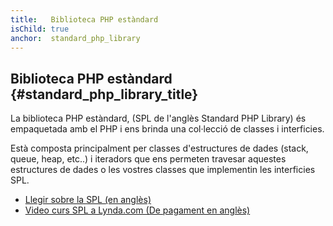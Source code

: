 ```yaml
---
title:   Biblioteca PHP estàndard
isChild: true
anchor:  standard_php_library
---
```


## Biblioteca PHP estàndard {#standard_php_library_title}

La biblioteca PHP estàndard, (SPL de l'anglès Standard PHP Library) és empaquetada amb el PHP i ens brinda una col·lecció de classes i interficies. 


Està composta principalment per classes d'estructures de dades (stack, queue, heap, etc..) i iteradors que ens permeten travesar aquestes estructures de dades o les vostres classes que implementin les interficies SPL.

* [Llegir sobre la SPL (en anglès)][spl]
* [Video curs SPL a Lynda.com (De pagament en anglès)][spllynda]


[spl]: http://php.net/book.spl
[spllynda]: http://www.lynda.com/PHP-tutorials/Up-Running-Standard-PHP-Library/175038-2.html
